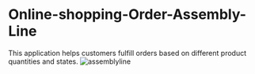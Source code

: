 # Online-shopping-Order-Assembly-Line
This application helps customers fulfill orders based on different product quantities and states.
![assemblyline](https://user-images.githubusercontent.com/97723878/212446017-5f18aef7-b414-4c04-8d39-9ef45542c8bb.jpg)
